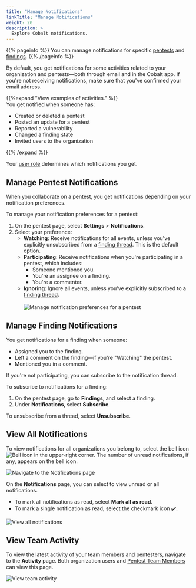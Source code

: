 ```yaml
---
title: "Manage Notifications"
linkTitle: "Manage Notifications"
weight: 20
description: >
  Explore Cobalt notifications.
---
```


{{% pageinfo %}}
You can manage notifications for specific [pentests](#manage-pentest-notifications) and [findings](#manage-finding-notifications).
{{% /pageinfo %}}

By default, you get notifications for some activities related to your organization and pentests—both through email and in the Cobalt app. If you're not receiving notifications, make sure that you've confirmed your email address.

{{%expand "View examples of activities." %}}
<br>
You get notified when someone has:

- Created or deleted a pentest
- Posted an update for a pentest
- Reported a vulnerability
- Changed a finding state
- Invited users to the organization

{{% /expand %}}
<br>

Your [user role](/platform-deep-dive/collaboration/organization/user-roles/) determines which notifications you get.

## Manage Pentest Notifications

When you collaborate on a pentest, you get notifications depending on your notification preferences.

To manage your notification preferences for a pentest:

1. On the pentest page, select **Settings** > **Notifications**.
1. Select your preference:
    - **Watching**: Receive notifications for all events, unless you've explicitly unsubscribed from a [finding thread](#manage-finding-notifications). This is the default option.
    - **Participating**: Receive notifications when you're participating in a pentest, which includes:
        - Someone mentioned you.
        - You're an assignee on a finding.
        - You're a commenter.
    - **Ignoring**: Ignore all events, unless you've explicitly subscribed to a [finding thread](#manage-finding-notifications).<br><br>
    ![Manage notification preferences for a pentest](/deepdive/ManagePentestNotifications.png "Manage notification preferences for a pentest")

## Manage Finding Notifications

You get notifications for a finding when someone:

- Assigned you to the finding.
- Left a comment on the finding—if you're "Watching" the pentest.
- Mentioned you in a comment.

If you're not participating, you can subscribe to the notification thread.

To subscribe to notifications for a finding:

1. On the pentest page, go to **Findings**, and select a finding.
1. Under **Notifications**, select **Subscribe**.

To unsubscribe from a thread, select **Unsubscribe**.

## View All Notifications

To view notifications for all organizations you belong to, select the bell icon ![Bell icon](/icons/Bell.png "Bell icon") in the upper-right corner. The number of unread notifications, if any, appears on the bell icon.

![Navigate to the Notifications page](/deepdive/ViewAllNotifications.png "Navigate to the Notifications page")

On the **Notifications** page, you can select to view unread or all notifications.

- To mark all notifications as read, select **Mark all as read**.
- To mark a single notification as read, select the checkmark icon ✔️.

![View all notifications](/deepdive/NotificationsPage.png "View all notifications")

## View Team Activity

To view the latest activity of your team members and pentesters, navigate to the **Activity** page. Both organization users and [Pentest Team Members](/getting-started/glossary/#pentest-team-member) can view this page.

![View team activity](/deepdive/ViewActivity.png "View team activity")
